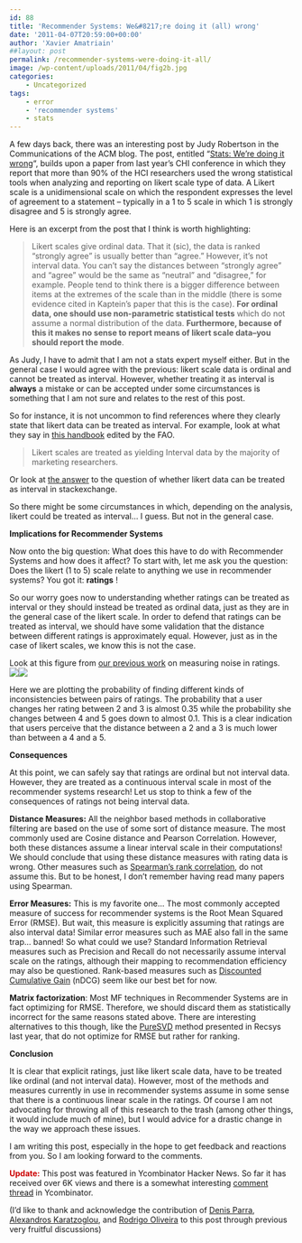 ```yaml
---
id: 88
title: 'Recommender Systems: We&#8217;re doing it (all) wrong'
date: '2011-04-07T20:59:00+00:00'
author: 'Xavier Amatriain'
##layout: post
permalink: /recommender-systems-were-doing-it-all/
image: /wp-content/uploads/2011/04/fig2b.jpg
categories:
    - Uncategorized
tags:
    - error
    - 'recommender systems'
    - stats
---
```


A few days back, there was an interesting post by Judy Robertson in the Communications of the ACM blog. The post, entitled “[Stats: We’re doing it wrong](http://cacm.acm.org/blogs/blog-cacm/107125-stats-were-doing-it-wrong/fulltext)“, builds upon a paper from last year’s CHI conference in which they report that more than 90% of the HCI researchers used the wrong statistical tools when analyzing and reporting on likert scale type of data. A Likert scale is a unidimensional scale on which the respondent expresses the level of agreement to a statement – typically in a 1 to 5 scale in which 1 is strongly disagree and 5 is strongly agree.

Here is an excerpt from the post that I think is worth highlighting:

> Likert scales give ordinal data. That it (sic), the data is ranked “strongly agree” is usually better than “agree.” However, it’s not interval data. You can’t say the distances between “strongly agree” and “agree” would be the same as “neutral” and “disagree,” for example. People tend to think there is a bigger difference between items at the extremes of the scale than in the middle (there is some evidence cited in Kaptein’s paper that this is the case). **For ordinal data, one should use non-parametric statistical tests** which do not assume a normal distribution of the data. **Furthermore, because of this it makes no sense to report means of likert scale data–you should report the mode**.

As Judy, I have to admit that I am not a stats expert myself either. But in the general case I would agree with the previous: likert scale data is ordinal and cannot be treated as interval. However, whether treating it as interval is <span style="font-weight: bold;">always</span> a mistake or can be accepted under some circumstances is something that I am not sure and relates to the rest of this post.

So for instance, it is not uncommon to find references where they clearly state that likert data can be treated as interval. For example, look at what they say in [this handbook](http://www.fao.org/docrep/W3241E/w3241e04.htm) edited by the FAO.

> Likert scales are treated as yielding Interval data by the majority of marketing researchers.

Or look at [the answer](http://stats.stackexchange.com/questions/10/under-what-conditions-should-likert-scales-be-used-as-ordinal-or-interval-data) to the question of whether likert data can be treated as interval in stackexchange.

So there might be some circumstances in which, depending on the analysis, likert could be treated as interval… I guess. But not in the general case.

<span style="font-weight: bold;">Implications for Recommender Systems</span>

Now onto the big question: What does this have to do with Recommender Systems and how does it affect? To start with, let me ask you the question: Does the likert (1 to 5) scale relate to anything we use in recommender systems? You got it: <span style="font-weight: bold;">ratings</span> !

So our worry goes now to understanding whether ratings can be treated as interval or they should instead be treated as ordinal data, just as they are in the general case of the likert scale. In order to defend that ratings can be treated as interval, we should have some validation that the distance between different ratings is approximately equal. However, just as in the case of likert scales, we know this is not the case.

Look at this figure from [our previous work](http://localhost:8080/wordpress/2009/04/i-like-it-i-like-it-not-or-how-miss.html) on measuring noise in ratings.  
![](file:///home/xavier/Sandbox/data/articles/xamat_UMAP09/figs/fig2b.jpg)[![](http://localhost:8080/wordpress/wp-content/uploads/2011/04/fig2b.jpg)](http://4.bp.blogspot.com/-0BzBRalrIDo/TZ4xEitd5EI/AAAAAAAAAKs/1l2M5Og6dEo/s1600/fig2b.jpg)

Here we are plotting the probability of finding different kinds of inconsistencies between pairs of ratings. The probability that a user changes her rating between 2 and 3 is almost 0.35 while the probability she changes between 4 and 5 goes down to almost 0.1. This is a clear indication that users perceive that the distance between a 2 and a 3 is much lower than between a 4 and a 5.

<span style="font-weight: bold;">Consequences</span>

At this point, we can safely say that ratings are ordinal but not interval data. However, they are treated as a continuous interval scale in most of the recommender systems research! Let us stop to think a few of the consequences of ratings not being interval data.

<span style="font-weight: bold;">Distance Measures:</span> All the neighbor based methods in collaborative filtering are based on the use of some sort of distance measure. The most commonly used are Cosine distance and Pearson Correlation. However, both these distances assume a linear interval scale in their computations! We should conclude that using these distance measures with rating data is wrong. Other measures such as [Spearman’s rank correlation](http://en.wikipedia.org/wiki/Spearman%27s_rank_correlation_coefficient), do not assume this. But to be honest, I don’t remember having read many papers using Spearman.

<span style="font-weight: bold;">Error Measures:</span> This is my favorite one… The most commonly accepted measure of success for recommender systems is the Root Mean Squared Error (RMSE). But wait, this measure is explicitly assuming that ratings are also interval data! Similar error measures such as MAE also fall in the same trap… banned! So what could we use? Standard Information Retrieval measures such as Precision and Recall do not necessarily assume interval scale on the ratings, although their mapping to recommendation efficiency may also be questioned. Rank-based measures such as [Discounted Cumulative Gain](http://en.wikipedia.org/wiki/Discounted_cumulative_gain) (nDCG) seem like our best bet for now.

<span style="font-weight: bold;">Matrix factorization</span>: Most MF techniques in Recommender Systems are in fact optimizing for RMSE. Therefore, we should discard them as statistically incorrect for the same reasons stated above. There are interesting alternatives to this though, like the [PureSVD](http://research.yahoo.com/files/recsys2010_submission_150.pdf) method presented in Recsys last year, that do not optimize for RMSE but rather for ranking.

<span style="font-weight: bold;">Conclusion</span>

It is clear that explicit ratings, just like likert scale data, have to be treated like ordinal (and not interval data). However, most of the methods and measures currently in use in recommender systems assume in some sense that there is a continuous linear scale in the ratings. Of course I am not advocating for throwing all of this research to the trash (among other things, it would include much of mine), but I would advice for a drastic change in the way we approach these issues.

I am writing this post, especially in the hope to get feedback and reactions from you. So I am looking forward to the comments.

<span style="color: rgb(204, 0, 0); font-weight: bold;">Update:</span> This post was featured in Ycombinator Hacker News. So far it has received over 6K views and there is a somewhat interesting [comment thread](http://news.ycombinator.com/item?id=2423313) in Ycombinator.

(I’d like to thank and acknowledge the contribution of [Denis Parra](http://www.sis.pitt.edu/%7Edparra/), [Alexandros Karatzoglou](http://www.ci.tuwien.ac.at/%7Ealexis/Welcome.html), and [Rodrigo Oliveira](http://www.ic.unicamp.br/%7Eoliveira/) to this post through previous very fruitful discussions)
